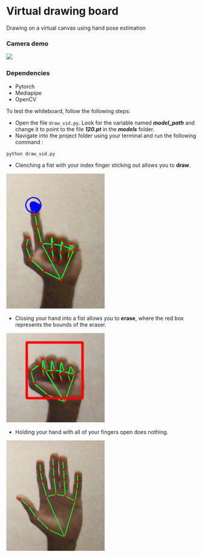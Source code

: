 # Virtual drawing board
Drawing on a virtual canvas using hand pose estimation

### Camera demo
![](imgs/demo.gif)

### Dependencies
- Pytorch 
- Mediapipe 
- OpenCV

To test the whiteboard, follow the following steps:
- Open the file `draw_vid.py`. Look for the variable named ***model_path*** and change it to point to the file ***120.pt*** in the ***models*** folder.
- Navigate into the project folder using your terminal and run the following command :

```
python draw_vid.py
```
- Clenching a fist with your index finger sticking out allows you to **draw**.

<img src ="imgs/draw.png" width="260px" />

- Closing your hand into a fist allows you to **erase**, where the red box represents the bounds of the eraser.

<img src ="imgs/erase.png" width="260px" />

- Holding your hand with all of your fingers open does nothing.

<img src ="imgs/none.png" width="260px" />
